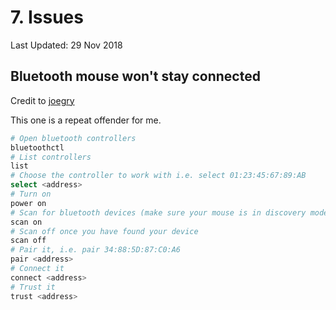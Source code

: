 # 7. Issues

Last Updated: 29 Nov 2018

## Bluetooth mouse won't stay connected

Credit to [joegry](https://ubuntuforums.org/showthread.php?t=2390542)

This one is a repeat offender for me.

```bash
# Open bluetooth controllers
bluetoothctl
# List controllers
list
# Choose the controller to work with i.e. select 01:23:45:67:89:AB
select <address>
# Turn on
power on
# Scan for bluetooth devices (make sure your mouse is in discovery mode before running this command)
scan on
# Scan off once you have found your device
scan off
# Pair it, i.e. pair 34:88:5D:87:C0:A6
pair <address>
# Connect it
connect <address>
# Trust it
trust <address>
```